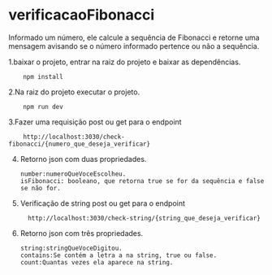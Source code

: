 # verificacaoFibonacci
Informado um número, ele calcule a sequência de Fibonacci e retorne uma mensagem avisando se o número informado pertence ou não a sequência.

1.baixar o projeto, entrar na raiz do projeto e baixar as dependências.
    
        npm install
    
2.Na raiz do projeto executar o projeto.

        npm run dev

3.Fazer uma requisição post ou get para o endpoint 

        http://localhost:3030/check-fibonacci/{numero_que_deseja_verificar}

4. Retorno json com duas propriedades.

       number:numeroQueVoceEscolheu.
       isFibonacci: booleano, que retorna true se for da sequência e false se não for.
   
5. Verificação de string post ou get para o endpoint
   
         http://localhost:3030/check-string/{string_que_deseja_verificar}

7. Retorno json com três propriedades.
   
       string:stringQueVoceDigitou.
       contains:Se contém a letra a na string, true ou false.
       count:Quantas vezes ela aparece na string.
